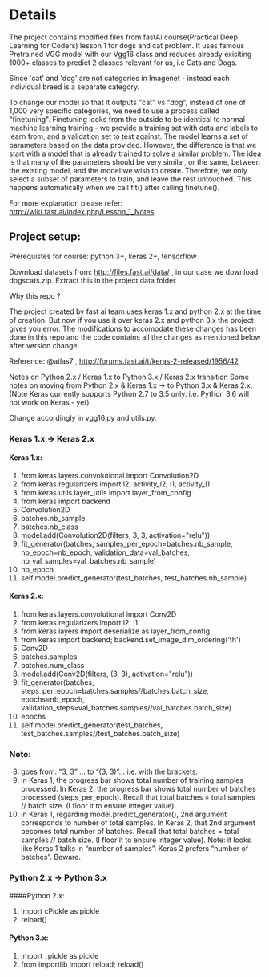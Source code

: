 
# Details

The project contains modified files from fastAi course(Practical Deep Learning for Coders) lesson 1 for dogs and cat problem. It uses famous Pretrained VGG model with our Vgg16 class and reduces already exisiting 1000+ classes to predict 2 classes relevant for us, i.e Cats and Dogs.

Since 'cat' and 'dog' are not categories in Imagenet - instead each individual breed is a separate category.

To change our model so that it outputs "cat" vs "dog", instead of one of 1,000 very specific categories, we need to use a process called "finetuning". Finetuning looks from the outside to be identical to normal machine learning training - we provide a training set with data and labels to learn from, and a validation set to test against. The model learns a set of parameters based on the data provided. However, the difference is that we start with a model that is already trained to solve a similar problem. The idea is that many of the parameters should be very similar, or the same, between the existing model, and the model we wish to create. Therefore, we only select a subset of parameters to train, and leave the rest untouched. This happens automatically when we call fit() after calling finetune().


For more explanation please refer: http://wiki.fast.ai/index.php/Lesson_1_Notes 

## Project setup:

Prerequistes for course: python 3+, keras 2+, tensorflow

Download datasets from: http://files.fast.ai/data/ , in our case we download dogscats.zip. Extract this in the project data folder



Why this repo ?

The project created by fast ai team uses keras 1.x and python 2.x at the time of creation. But now if you use it over keras 2.x and python 3.x the project gives you error. The modifications to accomodate these changes has been done in this repo and the code contains all the changes as mentioned below after version change.

Reference: @atlas7 , http://forums.fast.ai/t/keras-2-released/1956/42

Notes on Python 2.x / Keras 1.x to Python 3.x / Keras 2.x transition
Some notes on moving from Python 2.x & Keras 1.x -> to Python 3.x & Keras 2.x. (Note Keras currently supports Python 2.7 to 3.5 only. i.e. Python 3.6 will not work on Keras - yet).

Change accordingly in vgg16.py and utils.py.

### Keras 1.x -> Keras 2.x
#### Keras 1.x:

1. from keras.layers.convolutional import Convolution2D 
2. from keras.regularizers import l2, activity_l2, l1, activity_l1
3. from keras.utils.layer_utils import layer_from_config
4. from keras import backend
5. Convolution2D
6. batches.nb_sample
7. batches.nb_class
8. model.add(Convolution2D(filters, 3, 3, activation="relu"))
9. fit_generator(batches, samples_per_epoch=batches.nb_sample, nb_epoch=nb_epoch, validation_data=val_batches, nb_val_samples=val_batches.nb_sample)
10. nb_epoch
11. self.model.predict_generator(test_batches, test_batches.nb_sample)

#### Keras 2.x:

1. from keras.layers.convolutional import Conv2D
2. from keras.regularizers import l2, l1
3. from keras.layers import deserialize as layer_from_config
4. from keras import backend; backend.set_image_dim_ordering('th')
5. Conv2D
6. batches.samples
7. batches.num_class
8. model.add(Conv2D(filters, (3, 3), activation="relu"))
9. fit_generator(batches, steps_per_epoch=batches.samples//batches.batch_size, epochs=nb_epoch, validation_steps=val_batches.samples//val_batches.batch_size)
10. epochs
11. self.model.predict_generator(test_batches, test_batches.samples//test_batches.batch_size)

### Note:

8. goes from: “3, 3” … to “(3, 3)”… i.e. with the brackets.
9. in Keras 1, the progress bar shows total number of training samples processed. In Keras 2, the progress bar shows total number of batches processed (steps_per_epoch). Recall that total batches = total samples // batch size. (I floor it to ensure integer value).
11. in Keras 1, regarding model.predict_generator(), 2nd argument corresponds to number of total samples. In Keras 2, that 2nd argument becomes total number of batches. Recall that total batches = total samples // batch size. (I floor it to ensure integer value).
Note: it looks like Keras 1 talks in “number of samples”. Keras 2 prefers “number of batches”. Beware.

### Python 2.x -> Python 3.x
####Python 2.x:

1. import cPickle as pickle
2. reload()

#### Python 3.x:

1. import _pickle as pickle 
2. from importlib import reload; reload()

